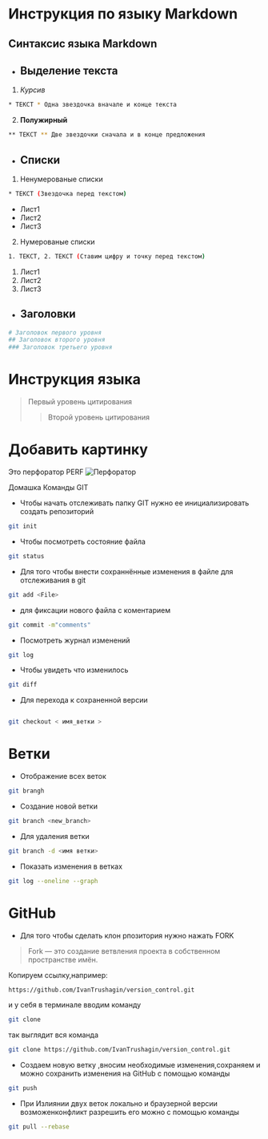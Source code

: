 
# Инструкция по языку Markdown
## Синтаксис языка Markdown
* ## Выделение текста
1. *Курсив*
```sh
* ТЕКСТ * Одна звездочка вначале и конце текста
```
2. **Полужирный**
```sh
** ТЕКСТ ** Две звездочки сначала и в конце предложения
```
* ## Списки
1. Ненумерованые списки
```sh
* ТЕКСТ (Звездочка перед текстом)
```
* Лист1
* Лист2
* Лист3
2. Нумерованые списки
```sh
1. ТЕКСТ, 2. ТЕКСТ (Ставим цифру и точку перед текстом)
```
1. Лист1
2. Лист2
3. Лист3
* ## Заголовки
```sh
# Заголовок первого уровня
## Заголовок второго уровня
### Заголовок третьего уровня
```
# Инструкция языка 
> Первый уровень цитирования
>> Второй уровень цитирования
# Добавить картинку

Это перфоратор PERF
![Перфоратор](perf.jpg)

Домашка
Команды GIT
 * Чтобы начать отслеживать папку GIT нужно ее инициализировать создать репозиторий
```sh
git init
```
* Чтобы посмотреть состояние файла
``` sh
git status
```
* Для того чтобы внести сохраннённые изменения в файле для отслеживания в git
```sh
git add <File>
```
* для фиксации нового файла с коментарием
```sh
git commit -m"comments"
```
* Посмотреть журнал изменений
```sh
git log
```
* Чтобы увидеть что изменилось
```sh
git diff
```
* Для перехода к сохраненной версии
```sh

git checkout < имя_ветки >

```
# Ветки

* Отображение всех веток
```sh
git brangh
```

* Создание новой ветки
```sh
git branch <new_branch>
```
* Для удаления ветки
```sh
git branch -d <имя ветки>
```

* Показать изменения в ветках
```sh
git log --oneline --graph
```
# GitHub
* Для того чтобы сделать клон рпозитория нужно нажать FORK
> Fork — это создание ветвления проекта в собственном пространстве имён.

Копируем ссылку,например:
```sh
https://github.com/IvanTrushagin/version_control.git
```
и у себя в терминале вводим команду
```sh
git clone
```
так выглядит вся команда
```sh
git clone https://github.com/IvanTrushagin/version_control.git
```
* Создаем новую ветку ,вносим необходимые изменения,сохраняем и можно сохранить изменения на GitHub с помощью команды
```sh
git push
```
* При Излиянии двух веток локально и браузерной версии возможенконфликт разрешить его можно с помощью команды
```sh
git pull --rebase
```
